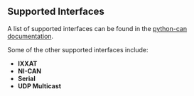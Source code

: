 ## Supported Interfaces

A list of supported interfaces can be found in the [python-can documentation](https://python-can.readthedocs.io/en/stable/configuration.html#interface-names).

Some of the other supported interfaces include:

-   **IXXAT**
-   **NI-CAN**
-   **Serial**
-   **UDP Multicast**